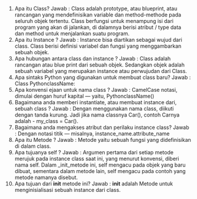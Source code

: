 1.	Apa itu Class? 
Jawab : Class adalah prototype, atau blueprint, atau rancangan yang mendefinisikan variable dan method-methode pada seluruh objek tertentu. Class berfungsi untuk menampung isi dari program yang akan di jalankan, di dalamnya berisi atribut / type data dan method untuk menjalankan suatu program.
2.	Apa itu Instance ? 
Jawab : Instance bisa diartikan sebagai wujud dari class. Class berisi definisi variabel dan fungsi yang menggambarkan sebuah objek.
3.	Apa hubungan antara class dan instance ? 
Jawab : Class adalah rancangan atau blue print dari sebuah objek. Sedangkan objek adalah sebuah variabel yang merupakan instance atau perwujudan dari Class.
4.	Apa sintaks Python yang digunakan untuk membuat class baru? 
Jawab : Class PythonclassName:
5.	Apa konvensi ejaan untuk nama class ? 
Jawab : CamelCase notasi, dimulai dengan huruf kapital — yaitu, PythonclassName()
6.	Bagaimana anda memberi instantiate, atau membuat instance dari, sebuah class ? 
Jawab : Dengan menggunakan nama class, diikuti dengan tanda kurung. Jadi jika nama classnya Car(), contoh Carnya adalah - my_class = Car().
7.	Bagaimana anda mengakses atribut dan perilaku instance class? 
Jawab : Dengan notasi titik — misalnya, instance_name.attribute_name
8.	Apa itu Metode ? 
Jawab : Metode yaitu sebuah fungsi yang didefinisikan di dalam class.
9.	Apa tujuanya self ? 
Jawab : Argumen pertama dari setiap metode merujuk pada instance class saat ini, yang menurut konvensi, diberi nama self. Dalam _init_metode ini, self mengacu pada objek yang baru dibuat, sementara dalam metode lain, self mengacu pada contoh yang metode namanya disebut.
10.	Apa tujuan dari __init__ metode ini?
Jawab : __init__ adalah Metode untuk menginisialisasi sebuah instance dari class.

